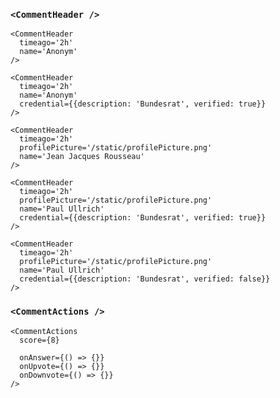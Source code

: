 ### `<CommentHeader />`

```react|noSource,span-2
<CommentHeader
  timeago='2h'
  name='Anonym'
/>
```

```react|noSource,span-2
<CommentHeader
  timeago='2h'
  name='Anonym'
  credential={{description: 'Bundesrat', verified: true}}
/>
```

```react|noSource,span-2
<CommentHeader
  timeago='2h'
  profilePicture='/static/profilePicture.png'
  name='Jean Jacques Rousseau'
/>
```

```react|noSource,span-2
<CommentHeader
  timeago='2h'
  profilePicture='/static/profilePicture.png'
  name='Paul Ullrich'
  credential={{description: 'Bundesrat', verified: true}}
/>
```

```react|noSource,span-2
<CommentHeader
  timeago='2h'
  profilePicture='/static/profilePicture.png'
  name='Paul Ullrich'
  credential={{description: 'Bundesrat', verified: false}}
/>
```

### `<CommentActions />`

```react|noSource
<CommentActions
  score={8}

  onAnswer={() => {}}
  onUpvote={() => {}}
  onDownvote={() => {}}
/>
```
